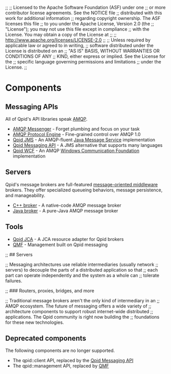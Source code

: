 ;;
;; Licensed to the Apache Software Foundation (ASF) under one
;; or more contributor license agreements.  See the NOTICE file
;; distributed with this work for additional information
;; regarding copyright ownership.  The ASF licenses this file
;; to you under the Apache License, Version 2.0 (the
;; "License"); you may not use this file except in compliance
;; with the License.  You may obtain a copy of the License at
;; 
;;   http://www.apache.org/licenses/LICENSE-2.0
;; 
;; Unless required by applicable law or agreed to in writing,
;; software distributed under the License is distributed on an
;; "AS IS" BASIS, WITHOUT WARRANTIES OR CONDITIONS OF ANY
;; KIND, either express or implied.  See the License for the
;; specific language governing permissions and limitations
;; under the License.
;;

# Components

## Messaging APIs

All of Qpid's API libraries speak [AMQP](@site-url@/amqp.html).

 - [AMQP Messenger](messenger/index.html) - Forget plumbing and focus on your task
 - [AMQP Protocol Engine](protocol-engine/index.html) - Fine-grained control over AMQP 1.0
 - [Qpid JMS](qpid-jms/index.html) - An AMQP-fluent [Java Message Service](http://en.wikipedia.org/wiki/Java_Message_Service) implementation
 - [Qpid Messaging API](messaging-api/index.html) - A JMS alternative that supports many languages
 - [Qpid WCF](qpid-wcf/index.html) - An AMQP [Windows Communication Foundation](http://msdn.microsoft.com/en-us/library/ms731082.aspx) implementation

## Servers

Qpid's message brokers are full-featured [message-oriented
middleware](http://en.wikipedia.org/wiki/Message-oriented_middleware)
brokers.  They offer specialized queueing behaviors, message
persistence, and manageability.

 - [C++ broker](cpp-broker/index.html) - A native-code AMQP message broker
 - [Java broker](java-broker/index.html) - A pure-Java AMQP message broker

## Tools

 - [Qpid JCA](qpid-jca/index.html) - A JCA resource adapter for Qpid brokers
 - [QMF](qmf/index.html) - Management built on Qpid messaging

;; ## Servers

;; Messaging architectures use reliable intermediaries (usually network
;; servers) to decouple the parts of a distributed application so that
;; each part can operate independently and the system as a whole can
;; tolerate failures.

;; ### Routers, proxies, bridges, and more

;; Traditional message brokers aren't the only kind of intermediary in an
;; AMQP ecosystem.  The future of messaging offers a wide variety of
;; architecture components to support robust internet-wide distributed
;; applications.  The Qpid community is right now building the
;; foundations for these new technologies.

## Deprecated components

The following components are no longer supported.

 - The qpid::client API, replaced by the [Qpid Messaging API](messaging-api/index.html)
 - The qpid::management API, replaced by [QMF](qmf/index.html)

